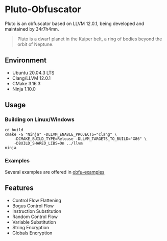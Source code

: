 # Pluto-Obfuscator
Pluto is an obfuscator based on LLVM 12.0.1, being developed and maintained by 34r7h4mn.
> Pluto is a dwarf planet in the Kuiper belt, a ring of bodies beyond the orbit of Neptune.
## Environment
- Ubuntu 20.04.3 LTS
- Clang/LLVM 12.0.1
- CMake 3.16.3
- Ninja 1.10.0
## Usage
### Building on Linux/Windows
```
cd build
cmake -G "Ninja" -DLLVM_ENABLE_PROJECTS="clang" \
    -DCMAKE_BUILD_TYPE=Release -DLLVM_TARGETS_TO_BUILD="X86" \
    -DBUILD_SHARED_LIBS=On ../llvm
ninja
```
### Examples
Several examples are offered in [obfu-examples](obfu-examples)
## Features
- Control Flow Flattening
- Bogus Control Flow
- Instruction Substitution
- Random Control Flow
- Variable Substitution
- String Encryption
- Globals Encryption